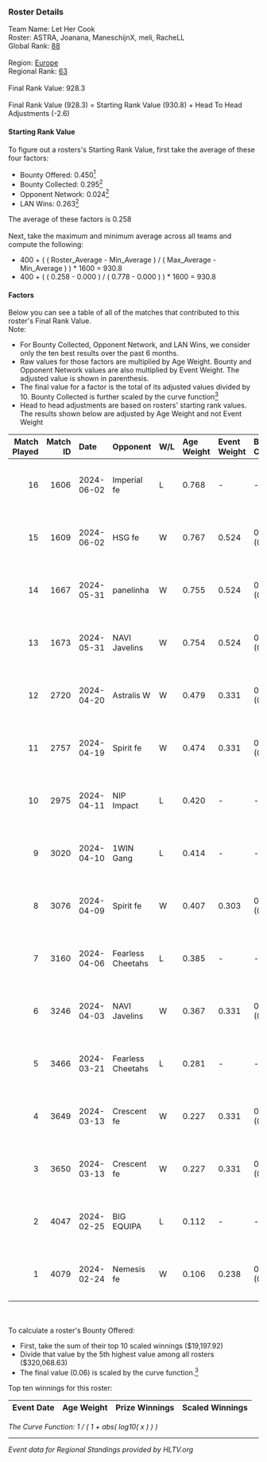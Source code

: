 ### Roster Details<br />
Team Name: Let Her Cook<br />
Roster: ASTRA, Joanana, ManeschijnX, meli, RacheLL<br />
Global Rank: [88](../standings_global.md)<br />
<br />
Region: [Europe]( ../standings_europe.md)<br />
Regional Rank: [63]( ../standings_europe.md)<br />
<br />
Final Rank Value:  928.3<br />
<br />
Final Rank Value (928.3) = Starting Rank Value (930.8) + Head To Head Adjustments (-2.6)<br />

#### Starting Rank Value<br />
To figure out a rosters's Starting Rank Value, first take the average of these four factors:<br />
- Bounty Offered: 0.450[<sup>1</sup>](#table2)
- Bounty Collected: 0.295[<sup>2</sup>](#table1)
- Opponent Network: 0.024[<sup>2</sup>](#table1)
- LAN Wins: 0.263[<sup>2</sup>](#table1)

The average of these factors is 0.258<br />
<br />
Next, take the maximum and minimum average across all teams and compute the following:<br />
- 400 + ( ( Roster_Average - Min_Average ) / ( Max_Average - Min_Average ) ) * 1600 = 930.8
- 400 + ( ( 0.258 - 0.000 ) / ( 0.778 - 0.000 ) ) * 1600 = 930.8


#### Factors<br />
Below you can see a table of all of the matches that contributed to this roster's Final Rank Value.<br />
Note:<br />

- For Bounty Collected, Opponent Network, and LAN Wins, we consider only the ten best results over the past 6 months.
- Raw values for those factors are multiplied by Age Weight. Bounty and Opponent Network values are also multiplied by Event Weight. The adjusted value is shown in parenthesis.
- The final value for a factor is the total of its adjusted values divided by 10. Bounty Collected is further scaled by the curve function[<sup>3</sup>](#curveFunction)
- Head to head adjustments are based on rosters' starting rank values. The results shown below are adjusted by Age Weight and not Event Weight
<span id="table1"></span><br />


| Match Played | Match ID | Date       | Opponent          | W/L | Age Weight | Event Weight | Bounty Collected | Opponent Network | LAN Wins  | H2H Adj. | Roster                                     |
| -: | -: | :- | :- | :- | :- | :- | :- | :- | :- | -: | :- |
|           16 |     1606 | 2024-06-02 | Imperial fe       | L   | 0.768      | -            | -                | -                | -         |    -8.14 | ASTRA, Joanana, ManeschijnX, meli, RacheLL |
|           15 |     1609 | 2024-06-02 | HSG fe            | W   | 0.767      | 0.524        | 0.031 (0.013)    | 0.066 (0.027)    | 1 (0.767) |     9.24 | ASTRA, Joanana, ManeschijnX, meli, RacheLL |
|           14 |     1667 | 2024-05-31 | panelinha         | W   | 0.755      | 0.524        | 0.032 (0.013)    | 0.146 (0.058)    | 1 (0.755) |    10.04 | ASTRA, Joanana, ManeschijnX, meli, RacheLL |
|           13 |     1673 | 2024-05-31 | NAVI Javelins     | W   | 0.754      | 0.524        | 0.026 (0.010)    | 0.179 (0.071)    | 1 (0.754) |    10.41 | ASTRA, Joanana, ManeschijnX, meli, RacheLL |
|           12 |     2720 | 2024-04-20 | Astralis W        | W   | 0.479      | 0.331        | 0.002 (0.000)    | 0.060 (0.009)    | 0 (0.000) |     3.15 | ASTRA, Joanana, ManeschijnX, meli, RacheLL |
|           11 |     2757 | 2024-04-19 | Spirit fe         | W   | 0.474      | 0.331        | 0.005 (0.001)    | 0.136 (0.021)    | 0 (0.000) |     2.88 | ASTRA, Joanana, ManeschijnX, meli, RacheLL |
|           10 |     2975 | 2024-04-11 | NIP Impact        | L   | 0.420      | -            | -                | -                | -         |    -9.77 | ASTRA, Joanana, kezziwow, meli, RacheLL    |
|            9 |     3020 | 2024-04-10 | 1WIN Gang         | L   | 0.414      | -            | -                | -                | -         |   -10.66 | ASTRA, Joanana, kezziwow, meli, RacheLL    |
|            8 |     3076 | 2024-04-09 | Spirit fe         | W   | 0.407      | 0.303        | 0.005 (0.001)    | 0.136 (0.017)    | 0 (0.000) |     2.41 | ASTRA, Joanana, kezziwow, meli, RacheLL    |
|            7 |     3160 | 2024-04-06 | Fearless Cheetahs | L   | 0.385      | -            | -                | -                | -         |    -9.55 | ASTRA, Joanana, kezziwow, meli, RacheLL    |
|            6 |     3246 | 2024-04-03 | NAVI Javelins     | W   | 0.367      | 0.331        | 0.026 (0.003)    | 0.179 (0.022)    | 0 (0.000) |     4.20 | ASTRA, Joanana, kezziwow, meli, RacheLL    |
|            5 |     3466 | 2024-03-21 | Fearless Cheetahs | L   | 0.281      | -            | -                | -                | -         |    -7.09 | Joanana, kezziwow, meli, RacheLL, suns1de  |
|            4 |     3649 | 2024-03-13 | Crescent fe       | W   | 0.227      | 0.331        | 0.004 (0.000)    | 0.081 (0.006)    | 0 (0.000) |     1.34 | Joanana, kezziwow, meli, RacheLL, suns1de  |
|            3 |     3650 | 2024-03-13 | Crescent fe       | W   | 0.227      | 0.331        | 0.004 (0.000)    | 0.081 (0.006)    | 0 (0.000) |     1.32 | Joanana, kezziwow, meli, RacheLL, suns1de  |
|            2 |     4047 | 2024-02-25 | BIG EQUIPA        | L   | 0.112      | -            | -                | -                | -         |    -2.51 | Joanana, kezziwow, meli, RacheLL, suns1de  |
|            1 |     4079 | 2024-02-24 | Nemesis fe        | W   | 0.106      | 0.238        | 0.000 (0.000)    | 0.000 (0.000)    | 0 (0.000) |     0.16 | Joanana, kezziwow, meli, RacheLL, suns1de  |

<br />
<span id="table2"></span><br />
To calculate a roster's Bounty Offered:<br />

- First, take the sum of their top 10 scaled winnings ($19,197.92)
- Divide that value by the 5th highest value among all rosters ($320,068.63)
- The final value (0.06) is scaled by the curve function.[<sup>3</sup>](#curveFunction)

Top ten winnings for this roster:<br />

| Event Date | Age Weight | Prize Winnings | Scaled Winnings |
| :- | -: | :- | :- |


<span id="curveFunction"></span>_The Curve Function: 1 / ( 1 + abs( log10( x ) ) )_<br />

---
_Event data for Regional Standings provided by HLTV.org_<br />
